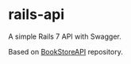 # rails-api
A simple Rails 7 API with Swagger.

Based on [BookStoreAPI](https://github.com/martinrios95/BookStoreAPI) repository.